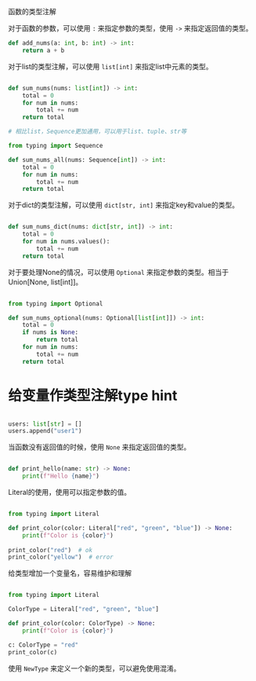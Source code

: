 函数的类型注解

对于函数的参数，可以使用 `:` 来指定参数的类型，使用 `->` 来指定返回值的类型。

```py
def add_nums(a: int, b: int) -> int:
    return a + b
```

对于list的类型注解，可以使用 `list[int]` 来指定list中元素的类型。

```python

def sum_nums(nums: list[int]) -> int:
    total = 0
    for num in nums:
        total += num
    return total

# 相比list，Sequence更加通用，可以用于list、tuple、str等

from typing import Sequence

def sum_nums_all(nums: Sequence[int]) -> int:
    total = 0
    for num in nums:
        total += num
    return total


```

对于dict的类型注解，可以使用 `dict[str, int]` 来指定key和value的类型。

```python

def sum_nums_dict(nums: dict[str, int]) -> int:
    total = 0
    for num in nums.values():
        total += num
    return total

```

对于要处理None的情况，可以使用 `Optional` 来指定参数的类型。相当于Union[None, list[int]]。

```python

from typing import Optional

def sum_nums_optional(nums: Optional[list[int]]) -> int:
    total = 0
    if nums is None:
        return total
    for num in nums:
        total += num
    return total

```

# 给变量作类型注解type hint

```python

users: list[str] = []
users.append("user1")

```

当函数没有返回值的时候，使用 `None` 来指定返回值的类型。

```python

def print_hello(name: str) -> None:
    print(f"Hello {name}")

```

Literal的使用，使用可以指定参数的值。

```python

from typing import Literal

def print_color(color: Literal["red", "green", "blue"]) -> None:    
    print(f"Color is {color}")
    
print_color("red")  # ok
print_color("yellow")  # error

```

给类型增加一个变量名，容易维护和理解

```python

from typing import Literal

ColorType = Literal["red", "green", "blue"]

def print_color(color: ColorType) -> None:    
    print(f"Color is {color}")

c: ColorType = "red"
print_color(c)

```

使用 `NewType` 来定义一个新的类型，可以避免使用混淆。

